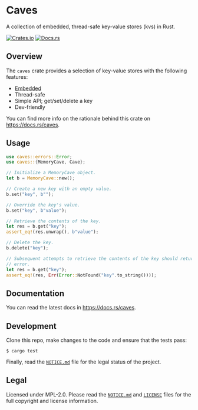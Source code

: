 # Caves

A collection of embedded, thread-safe key-value stores (kvs) in Rust.

[![Crates.io](https://img.shields.io/crates/v/caves.svg)](https://crates.io/crates/caves)
[![Docs.rs](https://docs.rs/caves/badge.svg)](https://docs.rs/caves)

## Overview

The `caves` crate provides a selection of key-value stores with the
following features:

* [Embedded]
* Thread-safe
* Simple API; get/set/delete a key
* Dev-friendly

You can find more info on the rationale behind this crate on
https://docs.rs/caves.

## Usage

```rust
use caves::errors::Error;
use caves::{MemoryCave, Cave};

// Initialize a MemoryCave object.
let b = MemoryCave::new();

// Create a new key with an empty value.
b.set("key", b"");

// Override the key's value.
b.set("key", b"value");

// Retrieve the contents of the key.
let res = b.get("key");
assert_eq!(res.unwrap(), b"value");

// Delete the key.
b.delete("key");

// Subsequent attempts to retrieve the contents of the key should return an
// error.
let res = b.get("key");
assert_eq!(res, Err(Error::NotFound("key".to_string())));
```

## Documentation

You can read the latest docs in https://docs.rs/caves.

## Development

Clone this repo, make changes to the code and ensure that the tests pass:

```
$ cargo test
```

Finally, read the [`NOTICE.md`] file for the legal status of the project.

## Legal

Licensed under MPL-2.0. Please read the [`NOTICE.md`] and [`LICENSE`] files for
the full copyright and license information.

[Embedded]: https://en.wikipedia.org/wiki/Embedded_database
[`NOTICE.md`]: /NOTICE.md
[`LICENSE`]: /LICENSE

